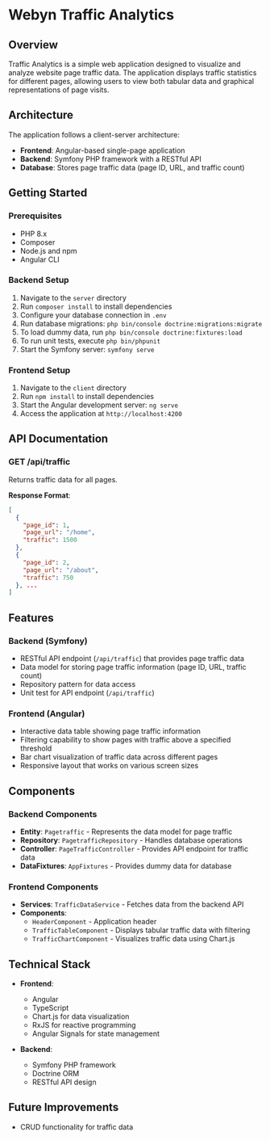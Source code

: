 # Webyn Traffic Analytics

## Overview
Traffic Analytics is a simple web application designed to visualize and analyze website page traffic data. The application displays traffic statistics for different pages, allowing users to view both tabular data and graphical representations of page visits.

## Architecture
The application follows a client-server architecture:

- **Frontend**: Angular-based single-page application
- **Backend**: Symfony PHP framework with a RESTful API
- **Database**: Stores page traffic data (page ID, URL, and traffic count)

## Getting Started

### Prerequisites
- PHP 8.x
- Composer
- Node.js and npm
- Angular CLI

### Backend Setup
1. Navigate to the `server` directory
2. Run `composer install` to install dependencies
3. Configure your database connection in `.env`
4. Run database migrations: `php bin/console doctrine:migrations:migrate`
5. To load dummy data, run `php bin/console doctrine:fixtures:load`
6. To run unit tests, execute `php bin/phpunit`
7. Start the Symfony server: `symfony serve`

### Frontend Setup
1. Navigate to the `client` directory
2. Run `npm install` to install dependencies
3. Start the Angular development server: `ng serve`
4. Access the application at `http://localhost:4200`

## API Documentation

### GET /api/traffic
Returns traffic data for all pages.

**Response Format**:
```json
[
  {
    "page_id": 1,
    "page_url": "/home",
    "traffic": 1500
  },
  {
    "page_id": 2,
    "page_url": "/about",
    "traffic": 750
  }, ...
]
```

## Features

### Backend (Symfony)
- RESTful API endpoint (`/api/traffic`) that provides page traffic data
- Data model for storing page traffic information (page ID, URL, traffic count)
- Repository pattern for data access
- Unit test for API endpoint (`/api/traffic`)

### Frontend (Angular)
- Interactive data table showing page traffic information
- Filtering capability to show pages with traffic above a specified threshold
- Bar chart visualization of traffic data across different pages
- Responsive layout that works on various screen sizes

## Components

### Backend Components
- **Entity**: `Pagetraffic` - Represents the data model for page traffic
- **Repository**: `PagetrafficRepository` - Handles database operations
- **Controller**: `PageTrafficController` - Provides API endpoint for traffic data
- **DataFixtures**: `AppFixtures` - Provides dummy data for database

### Frontend Components
- **Services**: `TrafficDataService` - Fetches data from the backend API
- **Components**:
  - `HeaderComponent` - Application header
  - `TrafficTableComponent` - Displays tabular traffic data with filtering
  - `TrafficChartComponent` - Visualizes traffic data using Chart.js

## Technical Stack
- **Frontend**:
  - Angular
  - TypeScript
  - Chart.js for data visualization
  - RxJS for reactive programming
  - Angular Signals for state management
  
- **Backend**:
  - Symfony PHP framework
  - Doctrine ORM
  - RESTful API design

## Future Improvements
- CRUD functionality for traffic data
